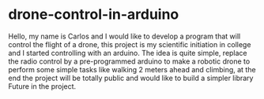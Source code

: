 # drone-control-in-arduino
Hello, my name is Carlos and I would like to develop a program that will control the flight of a drone, this project is my scientific initiation in college and I started controlling with an arduino. The idea is quite simple, replace the radio control by a pre-programmed arduino to make a robotic drone to perform some simple tasks like walking 2 meters ahead and climbing, at the end the project will be totally public and would like to build a simpler library Future in the project.
